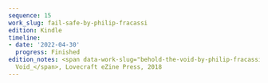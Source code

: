 ```yaml
---
sequence: 15
work_slug: fail-safe-by-philip-fracassi
edition: Kindle
timeline:
- date: '2022-04-30'
  progress: Finished
edition_notes: <span data-work-slug="behold-the-void-by-philip-fracassi">_Behold the
  Void_</span>, Lovecraft eZine Press, 2018
---
```


